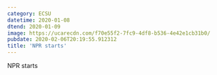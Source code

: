 ```yaml
---
category: ECSU
datetime: 2020-01-08
dtend: 2020-01-09
image: https://ucarecdn.com/f70e55f2-7fc9-4df8-b536-4e42e1cb31b0/
pubdate: 2020-02-06T20:19:55.912312
title: 'NPR starts'
---
```

NPR starts